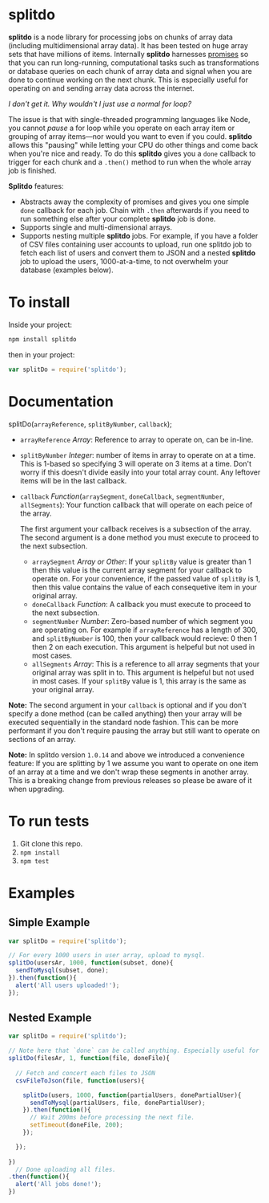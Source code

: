 # splitdo
**splitdo** is a node library for processing jobs on chunks of array data (including multidimensional array data).  It has been tested on huge array sets that have millions of items. Internally **splitdo** harnesses [promises](https://github.com/kriskowal/q) so that you can run long-running, computational tasks such as transformations or database queries on each chunk of array data and signal when you are done to continue working on the next chunk.  This is especially useful for operating on and sending array data across the internet.

*I don't get it. Why wouldn't I just use a normal for loop?*

The issue is that with single-threaded programming languages like Node, you cannot _pause_ a for loop while you operate on each array item or grouping of array items—nor would you want to even if you could.  **splitdo** allows this "pausing" while letting your CPU do other things and come back when you're nice and ready.  To do this **splitdo** gives you a `done` callback to trigger for each chunk and a `.then()` method to run when the whole array job is finished.

**Splitdo** features:

* Abstracts away the complexity of promises and gives you one simple `done` callback for each job.  Chain with `.then` afterwards if you need to run something else after your complete **splitdo** job is done.
* Supports single and multi-dimensional arrays.
* Supports nesting multiple **splitdo** jobs.  For example, if you have a folder of CSV files containing user accounts to upload, run one splitdo job to fetch each list of users and convert them to JSON and a nested **splitdo** job to upload the users, 1000-at-a-time, to not overwhelm your database (examples below).

# To install

Inside your project:

```bash
npm install splitdo
```

then in your project:

```javascript
var splitDo = require('splitdo');
```

# Documentation

splitDo(`arrayReference`, `splitByNumber`, `callback`);

- `arrayReference` _Array_: Reference to array to operate on, can be in-line.
- `splitByNumber` _Integer_: number of items in array to operate on at a time. This is 1-based so specifying 3 will operate on 3 items at a time.  Don't worry if this doesn't divide easily into your total array count. Any leftover items will be in the last callback.
- `callback` _Function_(`arraySegment`, `doneCallback`, `segmentNumber`,  `allSegments`): Your function callback that will operate on each peice of the array.  

  The first argument your callback receives is a subsection of the array.  The second argument is a done method you must execute to proceed to the next subsection.
  - `arraySegment` _Array or Other_:  If your `splitBy` value is greater than 1 then this value is the current array segment for your callback to operate on.  For your convenience, if the passed value of `splitBy` is 1, then this value contains the value of each consequetive item in your original array.
  - `doneCallback` _Function_: A callback you must execute to proceed to the next subsection.
  - `segmentNumber` _Number_: Zero-based number of which segment you are operating on. For example if `arrayReference` has a length of 300, and `splitByNumber` is 100, then your callback would recieve: 0 then 1 then 2 on each execution.  This argument is helpeful but not used in most cases.
  - `allSegments` _Array_: This is a reference to all array segments that your original array was split in to. This argument is helpeful but not used in most cases.  If your `splitBy` value is 1, this array is the same as your original array.

**Note:** The second argument in your `callback` is optional and if you don't specify a done method (can be called anything) then your array will be executed sequentially in the standard node fashion.  This can be more performant if you don't require pausing the array but still want to operate on sections of an array.

**Note:** In splitdo version `1.0.14` and above we introduced a convenience feature: If you are splitting by 1 we assume you want to operate on one item of an array at a time and we don't wrap these segments in another array.  This is a breaking change from previous releases so please be aware of it when upgrading.

# To run tests

1. Git clone this repo.
2. `npm install`
3. `npm test`

# Examples

## Simple Example
```javascript
var splitDo = require('splitdo');

// For every 1000 users in user array, upload to mysql.
splitDo(usersAr, 1000, function(subset, done){
  sendToMysql(subset, done);
}).then(function(){
  alert('All users uploaded!');
});
```

## Nested Example
```javascript
var splitDo = require('splitdo');

// Note here that `done` can be called anything. Especially useful for nesting.
splitDo(filesAr, 1, function(file, doneFile){
  
  // Fetch and concert each files to JSON
  csvFileToJson(file, function(users){

    splitDo(users, 1000, function(partialUsers, donePartialUser){
      sendToMysql(partialUsers, file, donePartialUser);
    }).then(function(){
      // Wait 200ms before processing the next file.
      setTimeout(doneFile, 200);
    });

  });
    
})
  // Done uploading all files.
.then(function(){
  alert('All jobs done!');
})
```
